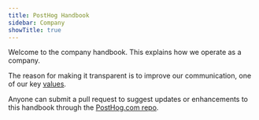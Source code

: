 ```yaml
---
title: PostHog Handbook
sidebar: Company
showTitle: true
---
```


Welcome to the company handbook. This explains how we operate as a company.

The reason for making it transparent is to improve our communication, one of our key [values](/handbook/values).

Anyone can submit a pull request to suggest updates or enhancements to this handbook through the [PostHog.com repo](https://github.com/posthog/posthog.com).
